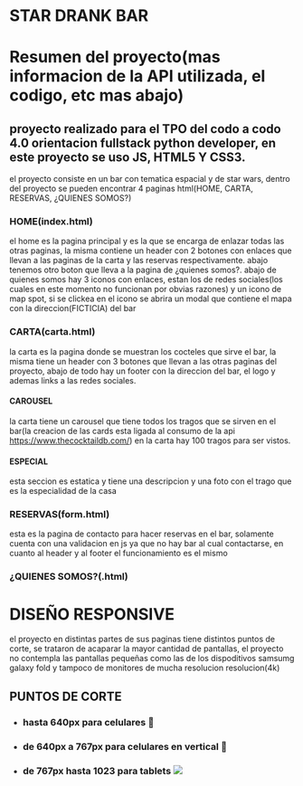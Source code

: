 # STAR DRANK BAR

# Resumen del proyecto(mas informacion de la API utilizada, el codigo, etc mas abajo)

## proyecto realizado para el TPO del codo a codo 4.0 orientacion fullstack python developer, en este proyecto se uso JS, HTML5 Y CSS3.

<p> el proyecto consiste en un bar con tematica espacial y de star wars, dentro del proyecto se pueden encontrar 4 paginas html(HOME, CARTA, RESERVAS, ¿QUIENES SOMOS?)</p>

### HOME(index.html)

<p> el home es la pagina principal y es la que se encarga de enlazar todas las otras paginas, la misma contiene un header con 2 botones con enlaces que llevan a las paginas de la carta y las reservas respectivamente. abajo tenemos otro boton que lleva a la pagina de ¿quienes somos?.
abajo de quienes somos hay 3 iconos con enlaces, estan los de redes sociales(los cuales en este momento no funcionan por obvias razones) y un icono de map spot, si se clickea en el icono se abrira un modal que contiene el mapa con la direccion(FICTICIA) del bar</p>


### CARTA(carta.html)

<p> la carta es la pagina donde se muestran los cocteles que sirve el bar, la misma tiene un header con 3 botones que llevan a las otras paginas del proyecto, abajo de todo hay un footer con la direccion del bar, el logo y ademas links a las redes sociales.</p>

#### CAROUSEL

<p> la carta tiene un carousel que tiene todos los tragos que se sirven en el bar(la creacion de las cards esta ligada al consumo de la api <a href =https://www.thecocktaildb.com/>https://www.thecocktaildb.com/</a>) en la carta hay 100 tragos para ser vistos.</p>

#### ESPECIAL

<p>esta seccion es estatica y tiene una descripcion y una foto con el trago que es la especialidad de la casa<p>
   
 ### RESERVAS(form.html)
  
<p> esta es la pagina de contacto para hacer reservas en el bar, solamente cuenta con una validacion en js ya que no hay bar al cual contactarse, en cuanto al header   y al footer el funcionamiento es el mismo</p>

### ¿QUIENES SOMOS?(.html)

# DISEÑO RESPONSIVE

<p>el proyecto en distintas partes de sus paginas tiene distintos puntos de corte, se trataron de acaparar la mayor cantidad de pantallas, el proyecto no contempla las pantallas pequeñas como las de los dispoditivos samsumg galaxy fold y tampoco de monitores de mucha resolucion resolucion(4k)</p>

## PUNTOS DE CORTE

<ul>
   <li><h3>hasta 640px para celulares &#128241;</h3></li>
   <li><h3>de 640px a 767px para celulares en vertical &#128241;</h3></li>
   <li><h3>de 767px hasta 1023 para tablets <img src = ![image](https://user-images.githubusercontent.com/100803552/196599488-a862a118-6407-4537-aff7-8b57658eee8f.png)/>
</h3>
 
 
  
 
  
 
